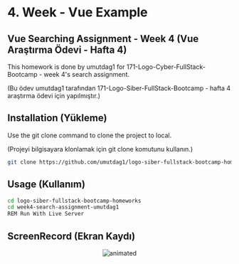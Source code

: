 # 4. Week - Vue Example

## Vue Searching Assignment - Week 4 (Vue Araştırma Ödevi - Hafta 4)

This homework is done by umutdag1 for 171-Logo-Cyber-FullStack-Bootcamp - week 4's search assignment.

(Bu ödev umutdag1 tarafından 171-Logo-Siber-FullStack-Bootcamp - hafta 4 araştırma ödevi için yapılmıştır.)

## Installation (Yükleme)

Use the git clone command to clone the project to local.

(Projeyi bilgisayara klonlamak için git clone komutunu kullanın.)

```bash
git clone https://github.com/umutdag1/logo-siber-fullstack-bootcamp-homeworks.git
```

## Usage (Kullanım)

```bash
cd logo-siber-fullstack-bootcamp-homeworks
cd week4-search-assignment-umutdag1
REM Run With Live Server
```

## ScreenRecord (Ekran Kaydı)

<p align="center">
  <img src="https://user-images.githubusercontent.com/57832605/155863808-4a0032e7-a845-4397-ac15-d1f19a60cf7e.gif" alt="animated" />
</p>
